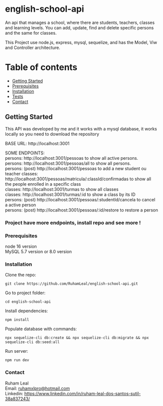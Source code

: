 # english-school-api

An api that manages a school, where there are students, teachers, classes and learning levels. You can add, update, find and delete specific persons and the same for classes.    

This Project use node.js, express, mysql, sequelize, and has the Model, Viw and Controller architecture.


# Table of contents

- [Getting Started](#getting-started)
- [Prerequisites](#prerequisites)
- [Installation](#installation)
- [Tests](#tests)
- [Contact](#contact)

## Getting Started

This API was developed by me and it works with a mysql database, it works locally so you need to download the repository       



BASE URL: http://localhost:3001

SOME ENDPOINTS:    
persons: http://localhost:3001/pessoas to show all active persons.        
persons: http://localhost:3001/pessoas/all to show all persons.      
persons: (post) http://localhost:3001/pessoas to add a new student ou teacher
classes: http://localhost:3001/pessoas/matricula/:classId/confirmadas to show all the people enrolled in a specific class            
classes: http://localhost:3001/turmas to show all classes        
classes: http://localhost:3001/turmas/:id  to show a class by its ID     
persons:  (post) http://localhost:3001/pessoas/:studentId/cancela  to cancel a active person                
persons:  (post) http://localhost:3001/pessoas/:id/restore to restore a person             

### Project have more endpoints, install repo and see more !

### Prerequisites

node 16 version         
MySQL 5.7 version or 8.0 version              

### Installation  

Clone the repo:     
```
git clone https://github.com/RuhamLeal/english-school-api.git    
```

Go to project folder:     
```
cd english-school-api   
```

Install dependencies:     
```
npm install    
```

Populate database with commands:    
```
npx sequelize-cli db:create && npx sequelize-cli db:migrate && npx sequelize-cli db:seed:all   
```

Run server:
```
npm run dev    
```             
### Contact

Ruham Leal    
Email: ruhamxlpro@hotmail.com    
Linkedin: https://www.linkedin.com/in/ruham-leal-dos-santos-sutil-38a837243/
